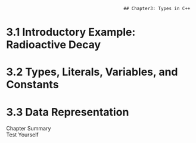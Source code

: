                                                 ## Chapter3: Types in C++
# 3.1 Introductory Example: Radioactive Decay </br>
# 3.2 Types, Literals, Variables, and Constants</br>
# 3.3 Data Representation</br>

Chapter Summary</br>
Test Yourself




